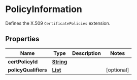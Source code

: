 

# PolicyInformation

Defines the X.509 <code>CertificatePolicies</code> extension.

## Properties

| Name | Type | Description | Notes |
|------------ | ------------- | ------------- | -------------|
|**certPolicyId** | [**String**](String.md) |  |  |
|**policyQualifiers** | [**List**](List.md) |  |  [optional] |



